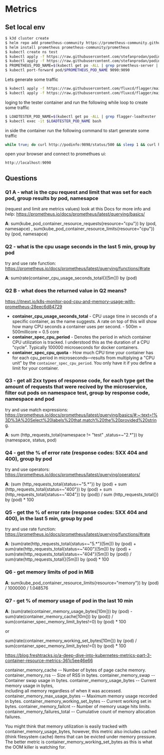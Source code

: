 # Metrics

## Set local env

```bash
$ k3d cluster create
$ helm repo add prometheus-community https://prometheus-community.github.io/helm-charts
$ helm install prometheus prometheus-community/prometheus
$ kubectl create ns test
$ kubectl apply -f https://raw.githubusercontent.com/stefanprodan/podinfo/master/kustomize/deployment.yaml
$ kubectl apply -f https://raw.githubusercontent.com/stefanprodan/podinfo/master/kustomize/service.yaml
$ PROMETHEUS_POD_NAME=$(kubectl get po -ALL | grep prometheus-server | awk '{print $2}')
$ kubectl port-forward pod/$PROMETHEUS_POD_NAME 9090:9090
```

Lets generate some traffic
```bash
$ kubectl apply -f https://raw.githubusercontent.com/fluxcd/flagger/main/kustomize/tester/deployment.yaml
$ kubectl apply -f https://raw.githubusercontent.com/fluxcd/flagger/main/kustomize/tester/service.yaml
```

loging to the tester container and run the following while loop to create some traffic
```bash
$ LOADTESTER_POD_NAME=$(kubectl get po -ALL | grep flagger-loadtester | awk '{print $2}')
$ kubectl exec -it $LOADTESTER_POD_NAME bash
```
in side the container run the following command to start generate some traffic
```bash
while true; do curl http://podinfo:9898/status/500 && sleep 1 && curl http://podinfo:9898/status/400 && curl http://podinfo:9898/status/404 && curl http://podinfo:9898/status/200 && curl http://podinfo:9898/status/200 && curl http://podinfo:9898/status/200 && curl http://podinfo:9898/status/200 && curl http://podinfo:9898/status/200 && curl http://podinfo:9898/status/200 && curl http://podinfo:9898/status/202 && curl http://podinfo:9898/status/202 && curl http://podinfo:9898/status/202 && curl http://podinfo:9898/status/201 && curl http://podinfo:9898/status/200 && curl http://podinfo:9898/status/201 && curl http://podinfo:9898/status/202 ; done
```

open your browser and connect to promethues ui:
```bash
http://localhost:9090
```

## Questions

### Q1 A - what is the cpu request and limit that was set for each pod, group results by pod, namesapce
(request and limit are metrics values) look at this Docs for more info and help:
https://prometheus.io/docs/prometheus/latest/querying/basics/

**A**: sum(kube_pod_container_resource_requests{resource="cpu"}) by (pod, namesapce) , sum(kube_pod_container_resource_limits{resource="cpu"}) by (pod, namesapce)

### Q2 - what is the cpu usage seconds in the last 5 min, group by pod 
try and use rate function:
https://prometheus.io/docs/prometheus/latest/querying/functions/#rate

**A**: sum(rate(container_cpu_usage_seconds_total{}[5m])) by (pod)

### Q2 B - what does the returned value in Q2 means?

https://itnext.io/k8s-monitor-pod-cpu-and-memory-usage-with-prometheus-28eec6d84729

- **container_cpu_usage_seconds_total** - CPU usage time in seconds of a specific container, as the name suggests. A rate on top of this will show how many CPU seconds a container uses per second. - 500m = 500millicore = 0.5 core
- **container_spec_cpu_period** - Denotes the period in which container CPU utilization is tracked. I understood this as the duration of a CPU "cycle". Typically 100000 microseconds for docker containers.
- **container_spec_cpu_quota** - How much CPU time your container has for each cpu_period in microseconds—results from multiplying a "CPU unit" by the `container_spec_cpu_period`. You only have it if you define a limit for your container.

### Q3 - get all 2xx types of response code, for each type get the amount of requests that were recived by the microservice, filter out pods on namespace test, group by response code, namespace and pod
try and use match expressions: 
https://prometheus.io/docs/prometheus/latest/querying/basics/#:~:text=!%3D%3A%20Select%20labels%20that,match%20the%20provided%20string.

**A**: sum (http_requests_total{namespace != "test" ,status=~"2.*"}) by (namespace, status, pod)

### Q4 - get the % of error rate (response codes: 5XX 404 and 400), group by pod
try and use operators:
https://prometheus.io/docs/prometheus/latest/querying/operators/

**A**: (sum (http_requests_total{status=~"5.*"}) by (pod) + sum (http_requests_total{status=~"400"}) by (pod) + sum (http_requests_total{status=~"404"}) by (pod)) / sum (http_requests_total{}) by (pod) * 100

### Q5 - get the % of error rate (response codes: 5XX 404 and 400), in the last 5 min, group by pod
try and use rate function:
https://prometheus.io/docs/prometheus/latest/querying/functions/#rate

**A**: (sum(rate(http_requests_total{status=~"5.*"}[5m])) by (pod) + sum(rate(http_requests_total{status=~"400"}[5m])) by (pod) + sum(rate(http_requests_total{status=~"404"}[5m])) by (pod)) / sum(rate(http_requests_total{}[5m])) by (pod) * 100

### Q6 - get memory limits of pod in MiB

**A**: sum(kube_pod_container_resource_limits{resource="memory"}) by (pod) / 1000000 / 1.048576

### Q7 - get % of memory usage of pod in the last 10 min

**A**: (sum(rate(container_memory_usage_bytes[10m])) by (pod) -  sum(rate(container_memory_cache[10m])) by (pod)) /  sum(container_spec_memory_limit_bytes!=0) by (pod) * 100

or

sum(rate(container_memory_working_set_bytes[10m])) by (pod) /  sum(container_spec_memory_limit_bytes!=0) by (pod) * 100

https://blog.freshtracks.io/a-deep-dive-into-kubernetes-metrics-part-3-container-resource-metrics-361c5ee46e66

container_memory_cache -- Number of bytes of page cache memory.
container_memory_rss -- Size of RSS in bytes.
container_memory_swap -- Container swap usage in bytes.
container_memory_usage_bytes -- Current memory usage in bytes,       
                                including all memory regardless of
                                when it was accessed.
container_memory_max_usage_bytes -- Maximum memory usage recorded 
                                    in bytes.
container_memory_working_set_bytes -- Current working set in bytes.
container_memory_failcnt -- Number of memory usage hits limits.
container_memory_failures_total -- Cumulative count of memory 
                                   allocation failures.

You might think that memory utilization is easily tracked with container_memory_usage_bytes, however, this metric also includes cached (think filesystem cache) items that can be evicted under memory pressure. The better metric is container_memory_working_set_bytes as this is what the OOM killer is watching for.
